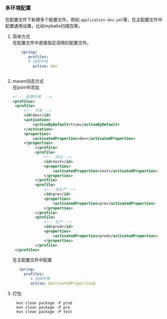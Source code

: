 ### 多环境配置

在配置文件下新建多个配置文件，例如 `application-dev.yml`等，在主配置文件中配置通用设置，比如mybatis扫描包等。

1. 简单方式  
   在配置文件中直接指定调用的配置文件。
   ```yaml
       spring:  
          profiles:  
          # 选择环境  
            active: dev
          
   ```
2. maven动态方式   
   在pom中添加
   ```xml      
   <!--  配置环境  -->  
   <profiles>  
    <profile>  
        <!-- 开发 -->  
        <id>dev</id>  
        <activation>  
            <activeByDefault>true</activeByDefault>  
        </activation>  
        <properties>  
            <activatedProperties>dev</activatedProperties>  
        </properties>  
             </profile>  
             <profile>  
                 <!-- 测试 -->  
                 <id>test</id>  
                 <properties>  
                     <activatedProperties>test</activatedProperties>  
                 </properties>  
             </profile>  
             <profile>  
                 <!-- 准生产 -->  
                 <id>pre</id>  
                 <properties>  
                     <activatedProperties>pre</activatedProperties>  
                 </properties>  
             </profile>  
             <profile>  
                 <!-- 生产 -->  
                 <id>prod</id>  
                 <properties>  
                     <activatedProperties>prod</activatedProperties>  
                 </properties>  
             </profile>  
    </profiles>

    ```
   在主配置文件中配置  
   ```yaml
      spring:  
        profiles:  
           # 选择环境  
           active: @activatedProperties@
   ```
     
3.  打包  
   ```text
        mvn clean package -P prod  
        mvn clean package -P pre  
        mvn clean package -P test  
   ```